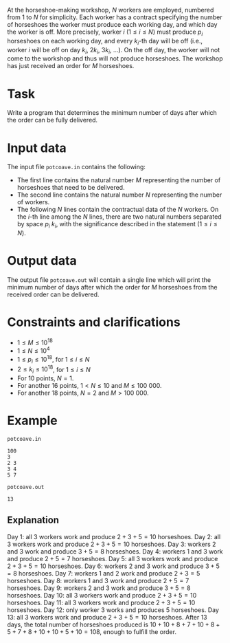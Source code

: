 At the horseshoe-making workshop, $N$ workers are employed, numbered from $1$ to $N$ for simplicity. Each worker has a contract specifying the number of horseshoes the worker must produce each working day, and which day the worker is off. More precisely, worker $i$ ($1 \leq i \leq N$) must produce $p_i$ horseshoes on each working day, and every $k_i$-th day will be off (i.e., worker $i$ will be off on day $k_i$, $2k_i$, $3k_i$, ...). On the off day, the worker will not come to the workshop and thus will not produce horseshoes. The workshop has just received an order for $M$ horseshoes.

# Task
  
Write a program that determines the minimum number of days after which the order can be fully delivered.

# Input data
  
The input file `potcoave.in` contains the following:
- The first line contains the natural number $M$ representing the number of horseshoes that need to be delivered.
- The second line contains the natural number $N$ representing the number of workers.
- The following $N$ lines contain the contractual data of the $N$ workers. On the $i$-th line among the $N$ lines, there are two natural numbers separated by space $p_i \ k_i$, with the significance described in the statement ($1 \leq i \leq N$).
  
# Output data
  
The output file `potcoave.out` will contain a single line which will print the minimum number of days after which the order for $M$ horseshoes from the received order can be delivered.

# Constraints and clarifications
  
* $1 \leq M \leq 10^{18}$
* $1 \leq N \leq 10^{4}$
* $1 \leq p_i \leq 10^{18}$, for $1 \leq i \leq N$
* $2 \leq k_i \leq 10^{18}$, for $1 \leq i \leq N$
* For $10$ points, $N=1$.
* For another $16$ points, $1 < N \leq 10$ and $M \leq 100 \ 000$.
* For another $18$ points, $N=2$ and $M>100 \ 000$.

# Example
  
`potcoave.in`
```
100
3
2 3
3 4
5 7
```
  
`potcoave.out`
```
13
```
  
## Explanation
  
Day $1$: all $3$ workers work and produce $2+3+5=10$ horseshoes.
Day $2$: all $3$ workers work and produce $2+3+5=10$ horseshoes.
Day $3$: workers $2$ and $3$ work and produce $3+5=8$ horseshoes.
Day $4$: workers $1$ and $3$ work and produce $2+5=7$ horseshoes.
Day $5$: all $3$ workers work and produce $2+3+5=10$ horseshoes.
Day $6$: workers $2$ and $3$ work and produce $3+5=8$ horseshoes.
Day $7$: workers $1$ and $2$ work and produce $2+3=5$ horseshoes.
Day $8$: workers $1$ and $3$ work and produce $2+5=7$ horseshoes.
Day $9$: workers $2$ and $3$ work and produce $3+5=8$ horseshoes.
Day $10$: all $3$ workers work and produce $2+3+5=10$ horseshoes.
Day $11$: all $3$ workers work and produce $2+3+5=10$ horseshoes.
Day $12$: only worker $3$ works and produces $5$ horseshoes.
Day $13$: all $3$ workers work and produce $2+3+5=10$ horseshoes.
After $13$ days, the total number of horseshoes produced is $10+10+8+7+10+8+5+7+8+10+10+5+10=108$, enough to fulfill the order.